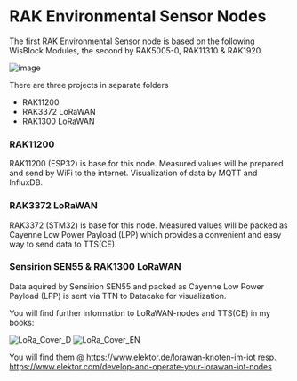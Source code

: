 # RAK Environmental Sensor Nodes

The first RAK Environmental Sensor node is based on the following WisBlock Modules, the second by RAK5005-0, RAK11310 & RAK1920. 

![image](https://user-images.githubusercontent.com/195788/216775481-fd42f565-26e3-4ed2-b131-239d62add14a.png)

There are three projects in separate folders
- RAK11200
- RAK3372 LoRaWAN
- RAK1300 LoRaWAN

### RAK11200
RAK11200 (ESP32) is base for this node. Measured values will be prepared and send by WiFi to the internet. 
Visualization of data by MQTT and InfluxDB.

### RAK3372 LoRaWAN
RAK3372 (STM32) is base for this node. Measured values will be packed as Cayenne Low Power Payload (LPP) which provides a convenient and easy way to send data to TTS(CE).

### Sensirion SEN55 & RAK1300 LoRaWAN
Data aquired by Sensirion SEN55 and packed as Cayenne Low Power Payload (LPP) is sent via TTN to Datacake for visualization.

You will find further information to LoRaWAN-nodes and TTS(CE) in my books:

![LoRa_Cover_D](https://user-images.githubusercontent.com/195788/214926264-a648e74a-572d-487c-996b-6d29f237d446.png)
![LoRa_Cover_EN](https://user-images.githubusercontent.com/195788/214926215-85af6cda-57ce-466c-a75e-1afc3aebef99.png)

You will find them @  https://www.elektor.de/lorawan-knoten-im-iot resp. https://www.elektor.com/develop-and-operate-your-lorawan-iot-nodes

